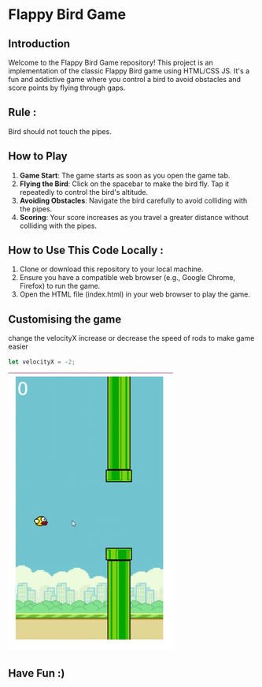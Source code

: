 # Flappy Bird Game

## Introduction
Welcome to the Flappy Bird Game repository!
This project is an implementation of the classic Flappy Bird game using HTML/CSS JS.
It's a fun and addictive game where you control a bird to avoid obstacles and score points by flying through gaps.

## Rule :
Bird should not touch the pipes.

## How to Play
1. **Game Start**: The game starts as soon as you open the game tab.
2. **Flying the Bird**: Click on the spacebar to make the bird fly. Tap it repeatedly to control the bird's altitude.
3. **Avoiding Obstacles**: Navigate the bird carefully to avoid colliding with the pipes.
4. **Scoring**: Your score increases as you travel a greater distance without colliding with the pipes.

## How to Use This Code Locally :
1. Clone or download this repository to your local machine.
2. Ensure you have a compatible web browser (e.g., Google Chrome, Firefox) to run the game.
3. Open the HTML file (index.html) in your web browser to play the game.

## Customising the game
change the velocityX increase or decrease the speed of rods to make game easier
```js
let velocityX = -2;
```
![screenShort](image.png)

## Have Fun :)
